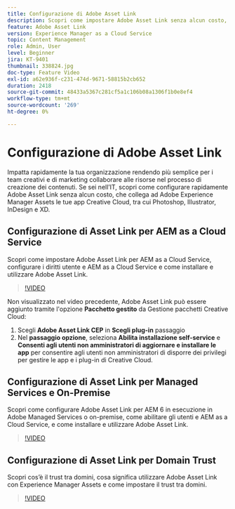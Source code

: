 ```yaml
---
title: Configurazione di Adobe Asset Link
description: Scopri come impostare Adobe Asset Link senza alcun costo, che collega ad Adobe Experience Manager Assets le tue app Creative Cloud, tra cui Photoshop, Illustrator, InDesign e XD.
feature: Adobe Asset Link
version: Experience Manager as a Cloud Service
topic: Content Management
role: Admin, User
level: Beginner
jira: KT-9401
thumbnail: 338824.jpg
doc-type: Feature Video
exl-id: a62e936f-c231-474d-9671-58815b2cb652
duration: 2418
source-git-commit: 48433a5367c281cf5a1c106b08a1306f1b0e8ef4
workflow-type: tm+mt
source-wordcount: '269'
ht-degree: 0%

---
```


# Configurazione di Adobe Asset Link

Impatta rapidamente la tua organizzazione rendendo più semplice per i team creativi e di marketing collaborare alle risorse nel processo di creazione dei contenuti. Se sei nell’IT, scopri come configurare rapidamente Adobe Asset Link senza alcun costo, che collega ad Adobe Experience Manager Assets le tue app Creative Cloud, tra cui Photoshop, Illustrator, InDesign e XD.

## Configurazione di Asset Link per AEM as a Cloud Service

Scopri come impostare Adobe Asset Link per AEM as a Cloud Service, configurare i diritti utente e AEM as a Cloud Service e come installare e utilizzare Adobe Asset Link.

>[!VIDEO](https://video.tv.adobe.com/v/343366?quality=12&learn=on&captions=ita)

Non visualizzato nel video precedente, Adobe Asset Link può essere aggiunto tramite l&#39;opzione __Pacchetto gestito__ da Gestione pacchetti Creative Cloud:

1. Scegli __Adobe Asset Link CEP__ in __Scegli plug-in__ passaggio
2. Nel __passaggio opzione__, seleziona __Abilita installazione self-service__ e __Consenti agli utenti non amministratori di aggiornare e installare le app__ per consentire agli utenti non amministratori di disporre dei privilegi per gestire le app e i plug-in di Creative Cloud.

## Configurazione di Asset Link per Managed Services e On-Premise

Scopri come configurare Adobe Asset Link per AEM 6 in esecuzione in Adobe Managed Services o on-premise, come abilitare gli utenti e AEM as a Cloud Service, e come installare e utilizzare Adobe Asset Link.

>[!VIDEO](https://video.tv.adobe.com/v/3434117?quality=12&learn=on&captions=ita)


## Configurazione di Asset Link per Domain Trust

Scopri cos’è il trust tra domini, cosa significa utilizzare Adobe Asset Link con Experience Manager Assets e come impostare il trust tra domini.

>[!VIDEO](https://video.tv.adobe.com/v/3454155?quality=12&learn=on&captions=ita)
